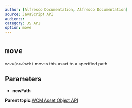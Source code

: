 ```yaml
---
author: [Alfresco Documentation, Alfresco Documentation]
source: JavaScript API
audience: 
category: JS API
option: move
---
```


# `move`

`move(newPath)` moves this asset to a specified path.

## Parameters

-   **newPath**

**Parent topic:**[WCM Asset Object API](../references/API-JS-WCM-Asset-Object.md)

